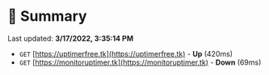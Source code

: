 # 📖 Summary
Last updated: **3/17/2022, 3:35:14 PM**

- `GET` [https://uptimerfree.tk](https://uptimerfree.tk) - **Up** (420ms)
- `GET` [https://monitoruptimer.tk](https://monitoruptimer.tk) - **Down** (69ms)
